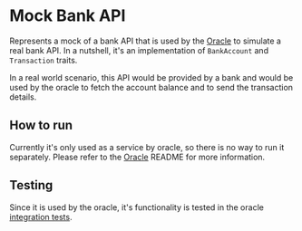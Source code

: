 # Mock Bank API

Represents a mock of a bank API that is used by the [Oracle](../oracle/README.md) to simulate a real bank API. In a nutshell, it's an implementation of `BankAccount` and `Transaction` traits.

In a real world scenario, this API would be provided by a bank and would be used by the oracle to fetch the account balance and to send the transaction details.

## How to run

Currently it's only used as a service by oracle, so there is no way to run it separately. Please refer to the [Oracle](../oracle/README.md) README for more information.

## Testing

Since it is used by the oracle, it's functionality is tested in the oracle [integration tests](../oracle/src/tests/mod.rs).
 